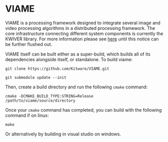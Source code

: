 # VIAME

VIAME is a processing framework designed to integrate several image and
video processing algorithms in a distributed processing framework. The
core infrastructure connecting different system components is currently
the KWIVER library. For more information please see [here](https://github.com/Kitware/kwiver/)
until this notice can be further flushed out.

VIAME itself can be built either as a super-build, which builds all of its
dependencies alongside itself, or standalone. To build viame:

	git clone https://github.com/Kitware/VIAME.git

	git submodule update --init

Then, create a build directory and run the following `cmake` command:

	cmake -DCMAKE_BUILD_TYPE:STRING=Release /path/to/viame/source/directory

Once your `cmake` command has completed, you can build with the following
command if on linux:

	make

Or alternatively by building in visual studio on windows.
